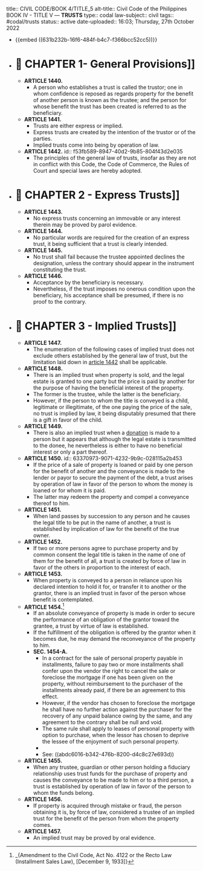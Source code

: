 title:: CIVIL CODE/BOOK 4/TITLE_5
alt-title:: Civil Code of the Philippines BOOK IV - TITLE V —  **TRUSTS**
type:: codal
law-subject:: civil
tags:: #codal/trusts
status:: active
date-uploaded:: 16:03; Thursday, 27th October 2022

- {{embed ((631b232b-16f6-484f-b4c7-f366bcc52cc5))}}
- # 🔴 CHAPTER 1- General Provisions]]
	- **ARTICLE 1440.**
		- A person who establishes a trust is called the trustor; one in whom confidence is reposed as regards property for the benefit of another person is known as the trustee; and the person for whose benefit the trust has been created is referred to as the beneficiary.
	- **ARTICLE 1441.**
		- Trusts are either express or implied.
		- Express trusts are created by the intention of the trustor or of the parties.
		- Implied trusts come into being by operation of law.
	- **ARTICLE 1442.**
	  id:: f53fb589-8947-40d2-9b85-804f43d2e035
		- The principles of the general law of trusts, insofar as they are not in conflict with this Code, the Code of Commerce, the Rules of Court and special laws are hereby adopted.
- # 🔴 CHAPTER 2 - Express Trusts]]
	- **ARTICLE 1443.**
		- No express trusts concerning an immovable or any interest therein may be proved by parol evidence.
	- **ARTICLE 1444.**
		- No particular words are required for the creation of an express trust, it being sufficient that a trust is clearly intended.
	- **ARTICLE 1445.**
		- No trust shall fail because the trustee appointed declines the designation, unless the contrary should appear in the instrument constituting the trust.
	- **ARTICLE 1446.**
		- Acceptance by the beneficiary is necessary.
		- Nevertheless, if the trust imposes no onerous condition upon the beneficiary, his acceptance shall be presumed, if there is no proof to the contrary.
- # 🔴 CHAPTER 3 - Implied Trusts]]
	- **ARTICLE 1447.**
		- The enumeration of the following cases of implied trust does not exclude others established by the general law of trust, but the limitation laid down in [article 1442](((f53fb589-8947-40d2-9b85-804f43d2e035))) shall be applicable.
	- **ARTICLE 1448.**
		- There is an implied trust when property is sold, and the legal estate is granted to one party but the price is paid by another for the purpose of having the beneficial interest of the property.
		- The former is the trustee, while the latter is the beneficiary.
		- However, if the person to whom the title is conveyed is a child, legitimate or illegitimate, of the one paying the price of the sale, no trust is implied by law, it being disputably presumed that there is a gift in favor of the child.
	- **ARTICLE 1449.**
		- There is also an implied trust when a [donation]([[Donations]]) is made to a person but it appears that although the legal estate is transmitted to the donee, he nevertheless is either to have no beneficial interest or only a part thereof.
	- **ARTICLE 1450.**
	  id:: 63370973-9071-4232-9b9c-028115a2b453
		- If the price of a sale of property is loaned or paid by one person for the benefit of another and the conveyance is made to the lender or payor to secure the payment of the debt, a trust arises by operation of law in favor of the person to whom the money is loaned or for whom it is paid.
		- The latter may redeem the property and compel a conveyance thereof to him.
	- **ARTICLE 1451.**
		- When land passes by succession to any person and he causes the legal title to be put in the name of another, a trust is established by implication of law for the benefit of the true owner.
	- **ARTICLE 1452.**
		- If two or more persons agree to purchase property and by common consent the legal title is taken in the name of one of them for the benefit of all, a trust is created by force of law in favor of the others in proportion to the interest of each.
	- **ARTICLE 1453.**
		- When property is conveyed to a person in reliance upon his declared intention to hold it for, or transfer it to another or the grantor, there is an implied trust in favor of the person whose benefit is contemplated.
	- **ARTICLE 1454.**[^1]
		- If an absolute conveyance of property is made in order to secure the performance of an obligation of the grantor toward the grantee, a trust by virtue of law is established.
		- If the fulfillment of the obligation is offered by the grantor when it becomes due, he may demand the reconveyance of the property to him.
		- **SEC. 1454-A.**
			- In a contract for the sale of personal property payable in installments, failure to pay two or more installments shall confer upon the vendor the right to cancel the sale or foreclose the mortgage if one has been given on the property, without reimbursement to the purchaser of the installments already paid, if there be an agreement to this effect.
			- However, if the vendor has chosen to foreclose the mortgage he shall have no further action against the purchaser for the recovery of any unpaid balance owing by the same, and any agreement to the contrary shall be null and void.
			- The same rule shall apply to leases of personal property with option to purchase, when the lessor has chosen to deprive the lessee of the enjoyment of such personal property.
			- [^1]: _{Amendment to the Civil Code, Act No. 4122 or the Recto Law (Installment Sales Law), [December 9, 1933]}
			- See: ((abdc6016-b342-476b-8200-d4c8c27e693d))
	- **ARTICLE 1455.**
		- When any trustee, guardian or other person holding a fiduciary relationship uses trust funds for the purchase of property and causes the conveyance to be made to him or to a third person, a trust is established by operation of law in favor of the person to whom the funds belong.
	- **ARTICLE 1456.**
		- If property is acquired through mistake or fraud, the person obtaining it is, by force of law, considered a trustee of an implied trust for the benefit of the person from whom the property comes.
	- **ARTICLE 1457.**
		- An implied trust may be proved by oral evidence.